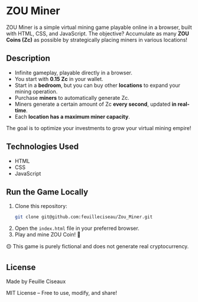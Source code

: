 # ZOU Miner

ZOU Miner is a simple virtual mining game playable online in a browser, built with HTML, CSS, and JavaScript. The objective? Accumulate as many **ZOU Coins (Zc)** as possible by strategically placing miners in various locations!

## Description

- Infinite gameplay, playable directly in a browser.
- You start with **0.15 Zc** in your wallet.
- Start in a **bedroom**, but you can buy other **locations** to expand your mining operation.
- Purchase **miners** to automatically generate Zc.
- Miners generate a certain amount of Zc **every second**, updated **in real-time**.
- Each **location has a maximum miner capacity**.

The goal is to optimize your investments to grow your virtual mining empire!

## Technologies Used

- HTML
- CSS
- JavaScript

## Run the Game Locally

1. Clone this repository:
   ```bash
   git clone git@github.com:feuilleciseau/Zou_Miner.git
   ```
2. Open the `index.html` file in your preferred browser.
3. Play and mine ZOU Coin! 🤑

🟡 This game is purely fictional and does not generate real cryptocurrency.

## License

Made by Feuille Ciseaux

MIT License – Free to use, modify, and share!

